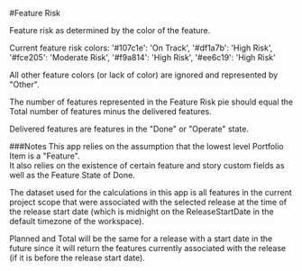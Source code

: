#Feature Risk

Feature risk as determined by the color of the feature.  

Current feature risk colors:
        '#107c1e': 'On Track',
        '#df1a7b': 'High Risk',
        '#fce205': 'Moderate Risk',
        '#f9a814': 'High Risk',
        '#ee6c19': 'High Risk'

All other feature colors (or lack of color) are ignored and represented by "Other".  

The number of features represented in the Feature Risk pie should equal the Total number of features minus the delivered features.

Delivered features are features in the "Done" or "Operate" state.  

###Notes
This app relies on the assumption that the lowest level Portfolio Item is a "Feature".  
It also relies on the existence of certain feature and story custom fields as well as the Feature State of Done.  

The dataset used for the calculations in this app is all features in the current project scope that were associated with the selected release at the time of the release start date (which is midnight on the ReleaseStartDate in the default timezone of the workspace).

Planned and Total will be the same for a release with a start date in the future since it will return the features currently associated with the release (if it is before the release start date).
